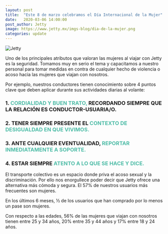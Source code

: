 ```yaml
---
layout: post
title:  "Este 8 de marzo celebramos el Día Internacional de la Mujer"
date:   2020-03-06 14:00:00
post_author: Jetty
image: https://www.jetty.mx/imgs-blog/dia-de-la-mujer.png
categories: update
---
```

![Jetty]({{site.baseurl}}/imgs-blog/dia-de-la-mujer.png)


Uno de los principales atributos que valoran las mujeres al viajar con Jetty es la seguridad. Tomamos muy en serio el tema y capacitamos a nuestro personal para tomar medidas en contra de cualquier hecho de violencia o acoso hacia las mujeres que viajan con nosotros.

Por ejemplo, nuestros conductores tienen conocimiento sobre 4 puntos clave que deben aplicar durante sus actividades diarias al volante:

<div class="col-md-10 col-md-offset-1">
  <h3>1. <span style="color: #4fbca7">CORDIALIDAD Y BUEN TRATO,</span> RECORDANDO SIEMPRE QUE LA RELACIÓN ES CONDUCTOR-USUARIA/O.</h3>

  <h3>2. TENER SIEMPRE PRESENTE EL <span style="color: #4fbca7">CONTEXTO DE DESIGUALDAD EN QUE VIVIMOS.</span></h3>

  <h3>3. ANTE CUALQUIER EVENTUALIDAD, <span style="color: #4fbca7">REPORTAR INMEDIATAMENTE A SOPORTE.</span></h3>

  <h3>4. ESTAR SIEMPRE <span style="color: #4fbca7">ATENTO A LO QUE SE HACE Y DICE.</span></h3>
</div>

<div class="clearfix"></div>

El transporte colectivo es un espacio donde priva el acoso sexual y la discriminación. Por ello nos enorgullece poder decir que Jetty ofrece una alternativa más cómoda y segura. El 57% de nuestros usuarios más frecuentes son mujeres.

En los últimos 6 meses, ½ de los usuarios que han comprado por lo menos un pase son mujeres.

Con respecto a las edades, 56% de las mujeres que viajan con  nosotros tienen entre 25 y 34 años, 20% entre 35 y 44 años y 17% entre 18 y 24 años.
